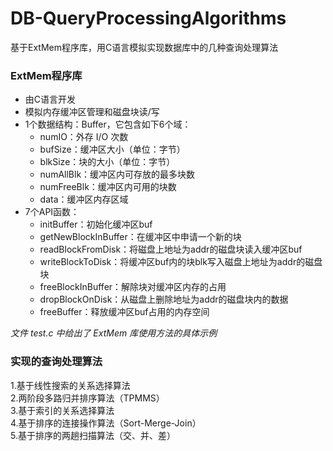 # DB-QueryProcessingAlgorithms
基于ExtMem程序库，用C语言模拟实现数据库中的几种查询处理算法  
### ExtMem程序库  
* 由C语言开发
* 模拟内存缓冲区管理和磁盘块读/写
* 1个数据结构：Buffer，它包含如下6个域：
  * numIO：外存 I/O 次数
  * bufSize：缓冲区大小（单位：字节）
  * blkSize：块的大小（单位：字节）
  * numAllBlk：缓冲区内可存放的最多块数
  * numFreeBlk：缓冲区内可用的块数
  * data：缓冲区内存区域
* 7个API函数：
  * initBuffer：初始化缓冲区buf
  * getNewBlockInBuffer：在缓冲区中申请一个新的块
  * readBlockFromDisk：将磁盘上地址为addr的磁盘块读入缓冲区buf
  * writeBlockToDisk：将缓冲区buf内的块blk写入磁盘上地址为addr的磁盘块
  * freeBlockInBuffer：解除块对缓冲区内存的占用
  * dropBlockOnDisk：从磁盘上删除地址为addr的磁盘块内的数据
  * freeBuffer：释放缓冲区buf占用的内存空间

*文件 test.c 中给出了 ExtMem 库使用方法的具体示例*
### 实现的查询处理算法  
1.基于线性搜索的关系选择算法  
2.两阶段多路归并排序算法（TPMMS）  
3.基于索引的关系选择算法  
4.基于排序的连接操作算法（Sort-Merge-Join）  
5.基于排序的两趟扫描算法（交、并、差）
